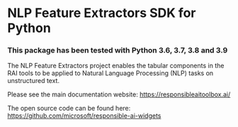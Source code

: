 # NLP Feature Extractors SDK for Python

### This package has been tested with Python 3.6, 3.7, 3.8 and 3.9

The NLP Feature Extractors project enables the tabular components in the RAI tools to be applied to Natural Language Processing (NLP)
tasks on unstructured text.

Please see the main documentation website:
https://responsibleaitoolbox.ai/

The open source code can be found here:
https://github.com/microsoft/responsible-ai-widgets
